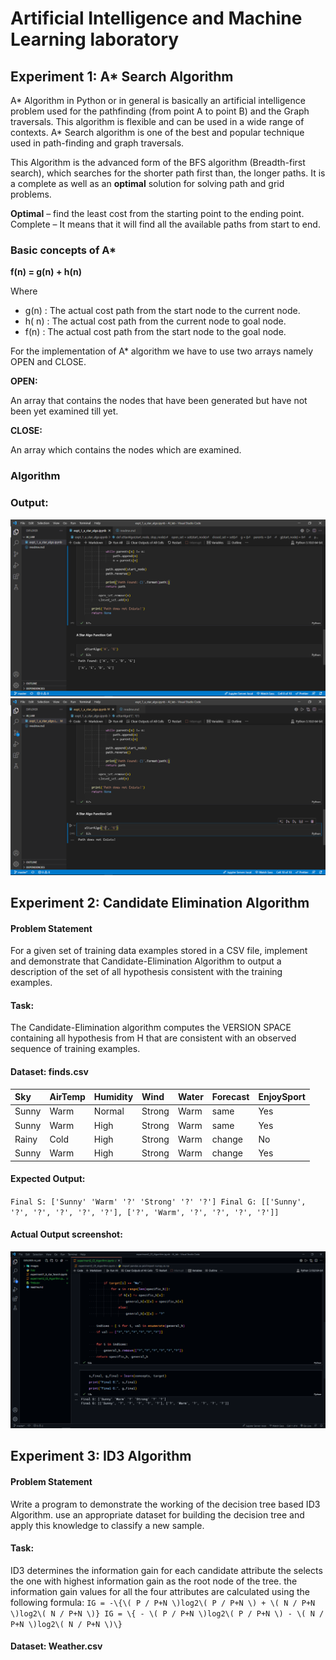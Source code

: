 # Artificial Intelligence and Machine Learning laboratory
## Experiment 1: A* Search Algorithm

A* Algorithm in Python or in general is basically an artificial intelligence problem used for the pathfinding \(from point A to point B\) and the Graph traversals. This algorithm is flexible and can be used in a wide range of contexts.
A* Search algorithm is one of the best and popular technique used in path-finding and graph traversals.

This Algorithm is the advanced form of the BFS algorithm \(Breadth-first search\), which searches for the shorter path first than, the longer paths. It is a complete as well as an **optimal** solution for solving path and grid problems.

**Optimal** – find the least cost from the starting point to the ending point. Complete – It means that it will find all the available paths from start to end.

### Basic concepts of A*

**f\(n\) = g\(n\) + h\(n\)**

Where

- g\(n\) : The actual cost path from the start node to the current node. 
- h\( n\) : The actual cost path from the current node to goal node.
- f\(n\) : The actual cost path from the start node to the goal node.

For the implementation of A* algorithm we have to use two arrays namely OPEN and CLOSE.

**OPEN:**

An array that contains the nodes that have been generated but have not been yet examined till yet.

**CLOSE:**

An array which contains the nodes which are examined.

### Algorithm

### Output:

![path from node A to node G](images/experiment1a.png)
![path from node C to node G](images/experiment1b.png)

## Experiment 2: Candidate Elimination Algorithm
#### Problem Statement

For a given set of training data examples stored in a CSV file, implement and demonstrate that Candidate-Elimination Algorithm to output a description of the set of all hypothesis consistent with the training examples.

#### Task:

The Candidate-Elimination algorithm computes the VERSION SPACE containing all hypothesis from H that are consistent with an observed sequence of training examples.

#### Dataset: finds.csv

| Sky     | AirTemp   | Humidity   | Wind     | Water   | Forecast   | EnjoySport   |
| :---    | :---      | :---       | :---     | :---    | :---       | :---         |
| Sunny   | Warm      | Normal     | Strong   | Warm    | same       | Yes          |
| Sunny   | Warm      | High       | Strong   | Warm    | same       | Yes          |
| Rainy   | Cold      | High       | Strong   | Warm    | change     | No           |
| Sunny   | Warm      | High       | Strong   | Warm    | change     | Yes          |

#### Expected Output:
`Final S: ['Sunny' 'Warm' '?' 'Strong' '?' '?']
Final G: [['Sunny', '?', '?', '?', '?', '?'], ['?', 'Warm', '?', '?', '?', '?']]`

#### Actual Output screenshot:
![Final S and Final G](images/experiment2.png)

## Experiment 3: ID3 Algorithm
#### Problem Statement

Write a program to demonstrate the working of the decision tree based ID3 Algorithm. use an appropriate dataset for building the decision tree and apply this knowledge to classify a new sample.

#### Task:

ID3 determines the information gain for each candidate attribute the selects the one with highest information gain as the root node of the tree. the information gain values for all the four attributes are calculated using the following formula:
`IG = -\{\( P / P+N \)log2\( P / P+N \) + \( N / P+N \)log2\( N / P+N \)}
IG = \{ - \( P / P+N \)log2\( P / P+N \) - \( N / P+N \)log2\( N / P+N \)\}`


#### Dataset: Weather.csv

